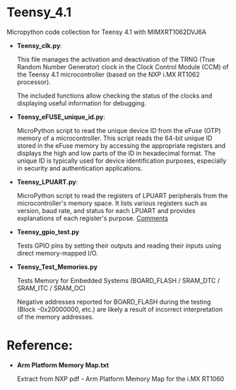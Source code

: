 # Teensy_4.1
Micropython code collection for Teensy 4.1 with MIMXRT1062DVJ6A

- **Teensy_clk.py**: 
  
    This file manages the activation and deactivation of the TRNG (True Random Number Generator) clock in the Clock Control Module (CCM) of the Teensy 4.1 microcontroller        (based on the NXP i.MX RT1062 processor).
  
    The included functions allow checking the status of the clocks and displaying useful information for debugging.
  
- **Teensy_eFUSE_unique_id.py**:

    MicroPython script to read the unique device ID from the eFuse (OTP) memory of a microcontroller. This script reads the 64-bit unique ID stored in the eFuse memory by       accessing the appropriate registers and displays the high and low parts of the ID in hexadecimal format.
    The unique ID is typically used for device identification purposes, especially in security and authentication applications.

- **Teensy_LPUART.py**:
  
    MicroPython script to read the registers of LPUART peripherals from the microcontroller's memory space. It lists various registers such as version, baud rate, and status
    for each LPUART and provides explanations of each register's purpose. [Comments](https://github.com/MicroControleurMonde/Teensy_4.1/blob/main/Teesny_LUPART.md)
  
- **Teensy_gpio_test.py**
  
    Tests GPIO pins by setting their outputs and reading their inputs using direct memory-mapped I/O.
  
- **Teensy_Test_Memories.py**

    Tests Memory for Embedded Systems (BOARD_FLASH / SRAM_DTC / SRAM_ITC / SRAM_OC)

    Negative addresses reported for BOARD_FLASH during the testing (Block -0x20000000, etc.) are likely a result of  incorrect interpretation of the memory addresses.

  
# Reference:

- **Arm Platform Memory Map.txt**

    Extract from NXP pdf - Arm Platform Memory Map for the i.MX RT1060
